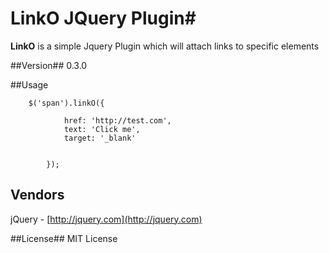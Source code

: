 # LinkO JQuery Plugin#


**LinkO** is a simple Jquery Plugin which will attach links to specific elements

##Version##
0.3.0

##Usage

        $('span').linkO({
                
                href: 'http://test.com',
                text: 'Click me',
                target: '_blank'
                
                
            });
            
            
## Vendors ##
jQuery - [http://jquery.com](http://jquery.com)

##License##
MIT License
